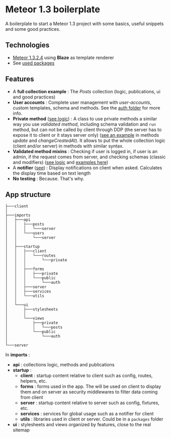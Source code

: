 # Meteor 1.3 boilerplate

A boilerplate to start a Meteor 1.3 project with some basics, useful snippets and some good practices.

## Technologies
- [Meteor 1.3.2.4](https://meteor.com/) using **Blaze** as template renderer
- See [used packages](.meteor/packages)

## Features
- A **full collection example** : The *Posts* collection (logic, publications, ui and good practices)
- **User accounts** : Complete user management with *user-accounts*, custom templates, schema and methods. See the [auth folder](imports/ui/views/public/auth) for more info.
- **Private method** ([see logic](imports/startup/utils/private-method.js)) : A class to use private methods a similar way you use *validated method*, including schema validation and `run` method, but can not be called by client through DDP (the server has to expose it to client or it stays server only) ([see an example](imports/api/posts/methods.js#L36) in methods *update* and *changeCreatedAt*). It allows to put the whole collection logic (client and/or server) in methods with similar syntax.
- **Validated method mixins** : Checking if user is logged in, if user is an admin, if the request comes from server, and checking schemas (classic and modifiers) ([see logic](imports/startup/utils/validated-method-mixins.js) and [examples here](imports/api/posts/methods.js))
- A **notifier** ([see](imports/startup/services/notifier.service.js)) : Display notifications on client when asked. Calculates the display time based on text length 
- **No testing** : Because. That's why.

## App structure
```
├───client
│
├───imports
│   ├───api
│   │   ├───posts
│   │   │   └───server
│   │   └───users
│   │       └───server
│   │
│   ├───startup
│   │   ├───client
│   │   │   └───routes
│   │   │       └───private
│   │   │
│   │   ├───forms
│   │   │   ├───private
│   │   │   └───public
│   │   │       └───auth
│   │   ├───server
│   │   ├───services
│   │   └───utils
│   │
│   └───ui
│       ├───stylesheets
│       │
│       └───views
│           ├───private
│           │   └───posts
│           └───public
│               └───auth
│
└───server
```

In **imports** :

- **api** : collections logic, methods and publications
- **startup** : 
    - **client** : startup content relative to client such as config, routes, helpers, etc.
    - **forms** : forms used in the app. The will be used on client to display them and on server as security middlewares to filter data coming from client
    - **server** : startup content relative to server such as config, fixtures, etc.
    - **services** : services for global usage such as a notifier for client
    - **utils** : libraries used in client or server. Could be in a `packages` folder 
- **ui** : stylesheets and views organized by features, close to the real sitemap
